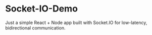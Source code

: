 # Socket-IO-Demo
Just a simple React + Node app built with Socket.IO for low-latency, bidirectional communication. 

